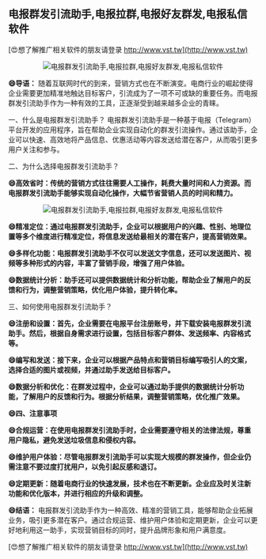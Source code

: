 ## **电报群发引流助手,电报拉群,电报好友群发,电报私信软件**

[😍想了解推广相关软件的朋友请登录 http://www.vst.tw](http://www.vst.tw)

 <center><img src="https://vst.tw/MP4/tuiguang/png/4.png" alt="电报群发引流助手,电报拉群,电报好友群发,电报私信软件"></center>

**😄导语：**
随着互联网时代的到来，营销方式也在不断演变。电商行业的崛起使得企业需要更加精准地触达目标客户，引流成为了一项不可或缺的重要任务。而电报群发引流助手作为一种有效的工具，正逐渐受到越来越多企业的青睐。

一、什么是电报群发引流助手？
电报群发引流助手是一种基于电报（Telegram）平台开发的应用程序，旨在帮助企业实现自动化的群发引流操作。通过该助手，企业可以快速、高效地将产品信息、优惠活动等内容发送给潜在客户，从而吸引更多用户关注和参与。

二、为什么选择电报群发引流助手？

**😄高效省时：传统的营销方式往往需要人工操作，耗费大量时间和人力资源。而电报群发引流助手能够实现自动化操作，大幅节省营销人员的时间和精力。**

 <center><img src="https://vst.tw/MP4/tuiguang/png/2.png" alt="电报群发引流助手,电报拉群,电报好友群发,电报私信软件"></center>

**😄精准定位：通过电报群发引流助手，企业可以根据用户的兴趣、性别、地理位置等多个维度进行精准定位，将信息发送给最相关的潜在客户，提高营销效果。**

**😄多样化功能：电报群发引流助手不仅可以发送文字信息，还可以发送图片、视频等多种形式的内容，丰富了营销手段，增强了用户体验。**

**😄数据统计分析：助手还可以提供数据统计和分析功能，帮助企业了解用户的反馈和行为，调整营销策略，优化用户体验，提升转化率。**

三、如何使用电报群发引流助手？

**😄注册和设置：首先，企业需要在电报平台注册账号，并下载安装电报群发引流助手。然后，根据自身需求进行设置，包括目标客户群体、发送频率、内容格式等。**

**😄编写和发送：接下来，企业可以根据产品特点和营销目标编写吸引人的文案，选择合适的图片或视频，并通过助手发送给目标客户。**

**😄数据分析和优化：在群发过程中，企业可以通过助手提供的数据统计分析功能，了解用户的反馈和行为。根据分析结果，调整营销策略，优化推广效果。**

**😄四、注意事项**

**😄合规运营：在使用电报群发引流助手时，企业需要遵守相关的法律法规，尊重用户隐私，避免发送垃圾信息和侵权内容。**

**😄维护用户体验：尽管电报群发引流助手可以实现大规模的群发操作，但企业仍需注意不要过度打扰用户，以免引起反感和退订。**

**😄定期更新：随着电商行业的快速发展，技术也在不断更新。企业应及时关注新功能和优化版本，并进行相应的升级和调整。**

**😄结语：**
电报群发引流助手作为一种高效、精准的营销工具，能够帮助企业拓展业务，吸引更多潜在客户。通过合规运营、维护用户体验和定期更新，企业可以更好地利用这一助手，实现营销目标的同时，提升品牌形象和用户满意度。

[😍想了解推广相关软件的朋友请登录 http://www.vst.tw](http://www.vst.tw)



